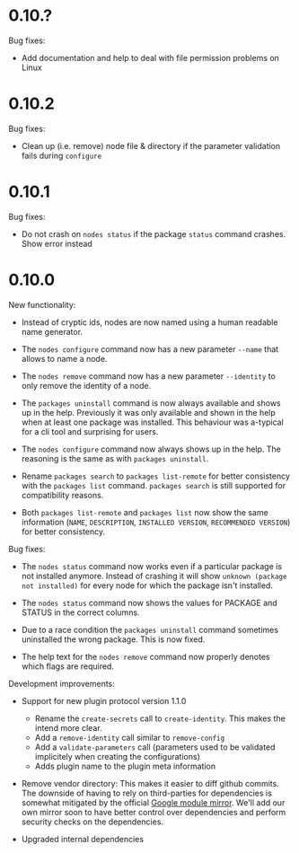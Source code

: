 # 0.10.?

Bug fixes:

* Add documentation and help to deal with file permission problems on Linux

# 0.10.2

Bug fixes:

* Clean up (i.e. remove) node file & directory if the parameter validation fails during `configure`

# 0.10.1

Bug fixes:

* Do not crash on `nodes status` if the package `status` command crashes. Show error instead

# 0.10.0

New functionality:

* Instead of cryptic ids, nodes are now named using a human readable name generator.

* The `nodes configure` command now has a new parameter `--name` that allows to name a node.

* The `nodes remove` command now has a new parameter `--identity` to only remove the identity of a node.

* The `packages uninstall` command is now always available and shows up in the help. Previously it was only available and shown in the help when at least one package was installed. This behaviour was a-typical for a cli tool and surprising for users.

* The `nodes configure` command now always shows up in the help. The reasoning is the same as with `packages uninstall`.

* Rename `packages search` to `packages list-remote` for better consistency with the `packages list` command. `packages search` is still supported for compatibility reasons.

* Both `packages list-remote` and `packages list` now show the same information (`NAME`, `DESCRIPTION`, `INSTALLED VERSION`, `RECOMMENDED VERSION`) for better consistency.

Bug fixes:

* The `nodes status` command now works even if a particular package is not installed anymore. Instead of crashing it will show `unknown (package not installed)` for every node for which the package isn't installed.

* The `nodes status` command now shows the values for PACKAGE and STATUS in the correct columns.

* Due to a race condition the `packages uninstall` command sometimes uninstalled the wrong package. This is now fixed.

* The help text for the `nodes remove` command now properly denotes which flags are required.

Development improvements:

* Support for new plugin protocol version 1.1.0
	* Rename the `create-secrets` call to `create-identity`. This makes the intend more clear.
	* Add a `remove-identity` call similar to `remove-config`
	* Add a `validate-parameters` call (parameters used to be validated implicitely when creating the configurations)
	* Adds plugin name to the plugin meta information

* Remove vendor directory: This makes it easier to diff github commits. The downside of having to rely on third-parties for dependencies is somewhat mitigated by the official [Google module mirror](https://proxy.golang.org/). We'll add our own mirror soon to have better control over dependencies and perform security checks on the dependencies.

* Upgraded internal dependencies

